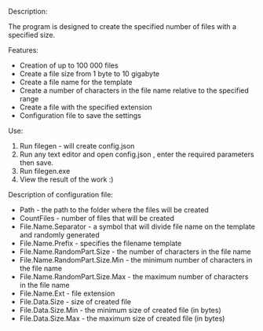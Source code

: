 Description:

The program is designed to create the specified number of files with a specified size.

Features:

- Creation of up to 100 000 files
- Create a file size from 1 byte to 10 gigabyte
- Create a file name for the template
- Create a number of characters in the file name relative to the specified range
- Create a file with the specified extension
- Configuration file to save the settings

Use:

1) Run filegen - will create config.json
2) Run any text editor and open config.json , enter the required parameters then save.
3) Run filegen.exe
4) View the result of the work :)

Description of configuration file:

- Path - the path to the folder where the files will be created
- CountFiles - number of files that will be created
- File.Name.Separator - a symbol that will divide file name on the template and randomly generated
- File.Name.Prefix - specifies the filename template
- File.Name.RandomPart.Size - the number of characters in the file name
- File.Name.RandomPart.Size.Min - the minimum number of characters in the file name
- File.Name.RandomPart.Size.Max	 - the maximum number of characters in the file name
- File.Name.Ext - file extension
- File.Data.Size - size of created file
- File.Data.Size.Min - the minimum size of created file (in bytes)
- File.Data.Size.Max - the maximum size of created file (in bytes)

